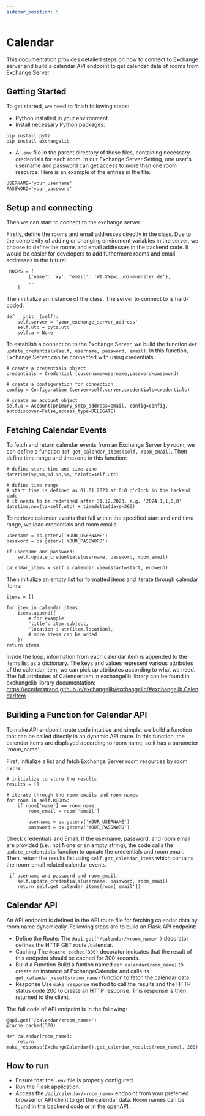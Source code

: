 ```yaml
---
sidebar_position: 5
---
```


# Calendar

This documentation provides detailed steps on how to connect to Exchange server and build a calendar API endpoint to get calendar data of rooms from Exchange Server

## Getting Started
To get started, we need to finish following steps:

- Python installed in your environment.
- Install necessary Python packages:
```shell
pip install pytz
pip install exchangelib
```
- A `.env` file in the parent directory of these files, containing necessary credentials for each room. In our Exchange Server Setting, one user's username and password can get access to more than one room resource. Here is an example of the entries in the file:
 ```shell
USERNAME='your_username'
PASSWORD='your_password'
```

## Setup and connecting
Then we can start to connect to the exchange server. 

Firstly, define the rooms and email addresses directly in the class. Due to the complexity of adding or changing enviroment variables in the server, we choose to define the rooms and email addresses in the backend code. It would be easier for developers to add futhermore rooms and email addresses in the future:
```shell
 ROOMS = [
        {'name': 'xy', 'email': 'WI.XY@wi.uni-muenster.de'},
        ...
    ]
```
Then initialize an instance of the class. The server to connect to is hard-coded:
```shell
def __init__(self):
    self.server = 'your_exchange_server_address'
    self.utc = pytz.utc 
    self.a = None
```
To establish a connection to the Exchange Server, we build the function `def update_credentials(self, username, password, email)`. In this function, Exchange Server can be connected with using credentials:
```shell 
# create a credentials object    
credentials = Credential (cusername=username,password=password)
```
```shell
# create a configuration for connection
config = Configuration (server=self.server,credentials=credentials)
```
```shell
# create an account object
self.a = Account(primary_smtp_address=email, config=config, autodiscover=False,access_type=DELEGATE)
```
## Fetching Calendar Events
To fetch and return calendar events from an Exchange Server by room, we can define a function `def get_calendar_items(self, room_email)`. Then define time range and timezone in this function:
```shell
# define start time and time zone
datetime(%y,%m,%d,%h,%m, tzinfo=self.utc)
```
```shell
# define time range
# start time is defined as 01.01.2023 at 0:0 o'clock in the backend code
# it needs to be redefined after 31.12.2023. e.g. '2024,1,1,0,0'
datetime.now(tz=self.utc) + timedelta(days=365)
```
To retrieve calendar events that fall within the specified start and end time range, we load credentials and room emails:
```shell
username = os.getenv('YOUR_USERNAME')
password = os.getenv('YOUR_PASSWORD')

if username and password:
    self.update_credentials(username, password, room_email)

calendar_items = self.a.calendar.view(start=start, end=end)
```
Then initialize an empty list for formatted items and iterate through calendar items:
```shell
items = []

for item in calendar_items:
    items.append({
        # for example:
        'title': item.subject,
        'location': str(item.location),
        # more items can be added          
    })
return items
```
Inside the loop, information from each calendar item is appended to the items list as a dictionary. The keys and values represent various attributes of the calendar item, we can pick up attributes according to what we need. The full attributes of CalenderItem in exchangelib library can be found in exchangelib library documentation: https://ecederstrand.github.io/exchangelib/exchangelib/#exchangelib.CalendarItem

## Building a Function for Calendar API
To make API endpoint route code intuitive and simple, we build a function that can be called directly in an dynamic API route. In this function, the calendar items are displayed according to room name, so it has a parameter 'room_name'.

First, initialize a list and fetch Exchange Server room resources by room name:
```shell
# initialize to store the results
results = []

# iterate through the room emails and room names
for room in self.ROOMS:
    if room['name'] == room_name:
        room_email = room['email']

        username = os.getenv('YOUR_USERNAME')
        password = os.getenv('YOUR_PASSWORD')
```
Check credentials and Email. If the username, password, and room email are provided (i.e., not None or an empty string), the code calls the `update_credentials` function to update the credentials and room email. Then, return the results list using `self.get_calendar_items` which contains the room-email related calendar events.
```shell
 if username and password and room_email:
    self.update_credentials(username, password, room_email)
    return self.get_calendar_items(room['email'])
```

## Calendar API
An API endpoint is defined in the API route file for fetching calendar data by room name dynamically. Following steps are to build an Flask API endpoint:

- Define the Route: 
The `@api.get('/calendar/<room_name>')` decorator defines the HTTP GET route /calendar.
- Caching
The `@cache.cached(300)` decorator indicates that the result of this endpoint should be cached for 300 seconds.
- Build a Function
Build a funtion named `def calendar(room_name)` to create an instance of ExchangeCalendar and calls its `get_calendar_results(room_name)` function to fetch the calendar data. 
- Response 
Use `make_response` method to call the results and the HTTP status code 200 to create an HTTP response. This response is then returned to the client.

The full code of API endpoint is in the following:
```shell
@api.get('/calendar/<room_name>')  
@cache.cached(300)

def calendar(room_name):
    return make_response(ExchangeCalendar().get_calendar_results(room_name), 200)
```

## How to run

- Ensure that the `.env` file is properly configured.
- Run the Flask application.
- Access the `/api/calendar/<room_name>` endpoint from your preferred browser or API client to get the calendar data. Room names can be found in the backend code or in the openAPI.
